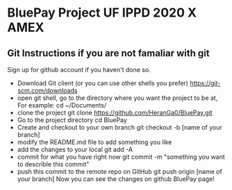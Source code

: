 # BluePay Project UF IPPD 2020 X AMEX

## Git Instructions if you are not famaliar with git
Sign up for github account if you haven't done so.
* Download Git client (or you can use other shells you prefer)
https://git-scm.com/downloads
* open git shell, go to the directory where you want the project to be at, For example:
cd ~/Documents/
* clone the project 
git clone https://github.com/HeranGa0/BluePay.git
* Go to the project directory
cd BluePay
* Create and checkout to your own branch
git checkout -b [name of your branch]
* modify the README.md file to add something you like
* add the changes to your local
git add -A
* commit for what you have right now
git commit -m "something you want to describle this commit"
* push this commit to the remote repo on GitHub
git push origin [name of your branch]
Now you can see the changes on github BluePay page!

